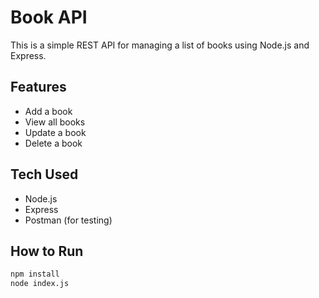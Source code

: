 # Book API

This is a simple REST API for managing a list of books using Node.js and Express.

## Features

- Add a book
- View all books
- Update a book
- Delete a book

## Tech Used

- Node.js
- Express
- Postman (for testing)

## How to Run

```bash
npm install
node index.js
